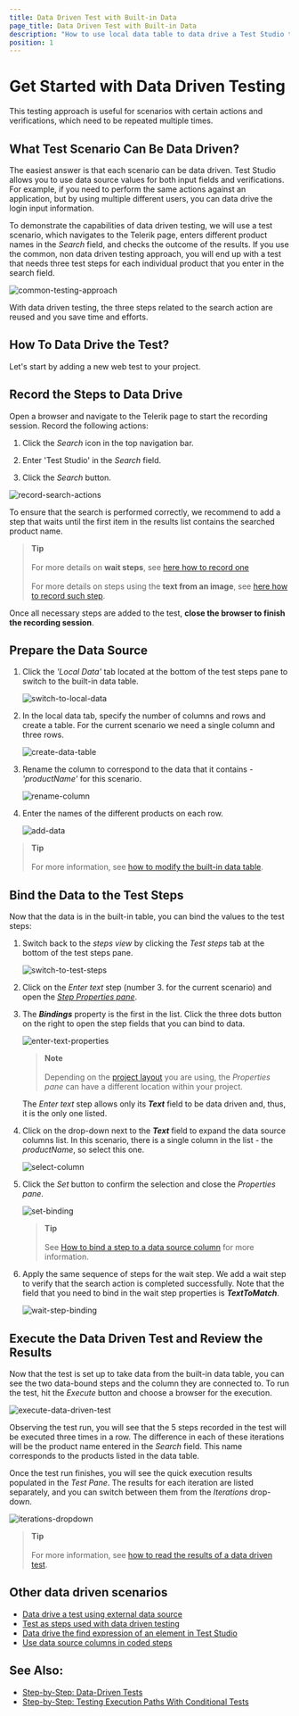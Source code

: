 ```yaml
---
title: Data Driven Test with Built-in Data
page_title: Data Driven Test with Built-in Data
description: "How to use local data table to data drive a Test Studio test? Test Studio can use built-in data source for each test. Data drive/ Parameterize a test with Internal data source in Test Studio"
position: 1
---
```

# Get Started with Data Driven Testing

This testing approach is useful for scenarios with certain actions and verifications, which need to be repeated multiple times.

## <strong>What Test Scenario Can Be Data Driven?</strong>

The easiest answer is that each scenario can be data driven. Test Studio allows you to use data source values for both input fields and verifications. For example, if you need to perform the same actions against an application, but by using multiple different users, you can data drive the login input information.

To demonstrate the capabilities of data driven testing, we will use a test scenario, which navigates to the Telerik page, enters different product names in the _Search_ field, and checks the outcome of the results. If you use the common, non data driven testing approach, you will end up with a test that needs three test steps for each individual product that you enter in the search field.

![common-testing-approach](/img/automated-tests/data-drive-test/local-data-driven-test/common-testing-approach.png)

With data driven testing, the three steps related to the search action are reused and you save time and efforts.

## <strong>How To Data Drive the Test?</strong>

Let's start by adding a new web test to your project.

## Record the Steps to Data Drive

Open a browser and navigate to the Telerik page to start the recording session. Record the following actions:

1. Click the _Search_ icon in the top navigation bar.

1. Enter 'Test Studio' in the _Search_ field.

1. Click the _Search_ button.

![record-search-actions](/img/automated-tests/data-drive-test/local-data-driven-test/record-search-actions.png)

To ensure that the search is performed correctly, we recommend to add a step that waits until the first item in the results list contains the searched product name.

> __Tip__
><br>
><br>
> For more details on __wait steps__, see <a href="/features/recorder/advanced-recording-tools/element-steps/verifications/wait" target="_blank">here how to record one</a>
><br>
><br>
> For more details on steps using the __text from an image__, see <a href="/features/recorder/advanced-recording-tools/element-steps/verifications/text-from-image" target="_blank">here how to record such step</a>.

Once all necessary steps are added to the test, __close the browser to finish the recording session__.

## Prepare the Data Source

1. Click the _'Local Data'_ tab located at the bottom of the test steps pane to switch to the built-in data table.

    ![switch-to-local-data](/img/automated-tests/data-drive-test/local-data-driven-test/switch-to-local-data.png)

1. In the local data tab, specify the number of columns and rows and create a table. For the current scenario we need a single column and three rows.

    ![create-data-table](/img/automated-tests/data-drive-test/local-data-driven-test/create-data-table.png)

1. Rename the column to correspond to the data that it contains - _'productName'_ for this scenario.

    ![rename-column](/img/automated-tests/data-drive-test/local-data-driven-test/rename-column.png)

1. Enter the names of the different products on each row.

    ![add-data](/img/automated-tests/data-drive-test/local-data-driven-test/add-data.png)

> __Tip__
><br>
><br>
> For more information, see <a href="/features/data-driven-testing/manage-local-data" target="_blank">how to modify the built-in data table</a>.

## Bind the Data to the Test Steps

Now that the data is in the built-in table, you can bind the values to the test steps:

1. Switch back to the *steps view* by clicking the _Test steps_ tab at the bottom of the test steps pane.

    ![switch-to-test-steps](/img/automated-tests/data-drive-test/local-data-driven-test/switch-to-test-steps.png)

1. Click on the _Enter text_ step (number 3. for the current scenario) and open the <a href="/features/test-maintenance/test-step-properties" target="_blank">_Step Properties pane_</a>. 

1. The ___Bindings___ property is the first in the list. Click the three dots button on the right to open the step fields that you can bind to data.

    ![enter-text-properties](/img/automated-tests/data-drive-test/local-data-driven-test/enter-text-properties.png)

    > __Note__
    ><br>
    ><br>
    > Depending on the <a href="/automated-tests/customize-project/custom-layout" target="_blank">project layout</a> you are using, the _Properties pane_ can have a different location within your project.

    The _Enter text_ step allows only its ___Text___ field to be data driven and, thus, it is the only one listed.

1. Click on the drop-down next to the  ___Text___ field to expand the data source columns list. In this scenario, there is a single column in the list - the _productName_, so select this one.

    ![select-column](/img/automated-tests/data-drive-test/local-data-driven-test/select-column.png)

1. Click the _Set_ button to confirm the selection and close the _Properties pane_.

    ![set-binding](/img/automated-tests/data-drive-test/local-data-driven-test/set-binding.png)

    > __Tip__
    ><br>
    ><br>
    > See <a href="/features/data-driven-testing/attach-columns-input-values" target="_blank">How to bind a step to a data source column</a> for more information.

1. Apply the same sequence of steps for the wait step. We add a wait step to verify that the search action is completed successfully. Note that the field that you need to bind in the wait step properties is ___TextToMatch___.

    ![wait-step-binding](/img/automated-tests/data-drive-test/local-data-driven-test/wait-step-binding.png)

## Execute the Data Driven Test and Review the Results

Now that the test is set up to take data from the built-in data table, you can see the two data-bound steps and the column they are connected to. To run the test, hit the _Execute_ button and choose a browser for the execution.

![execute-data-driven-test](/img/automated-tests/data-drive-test/local-data-driven-test/execute-data-driven-test.png)

Observing the test run, you will see that the 5 steps recorded in the test will be executed three times in a row. The difference in each of these iterations will be the product name entered in the _Search_ field. This name corresponds to the products listed in the data table.

Once the test run finishes, you will see the quick execution results populated in the _Test Pane_. The results for each iteration are listed separately, and you can switch between them from the _Iterations_ drop-down.

![iterations-dropdown](/img/automated-tests/data-drive-test/local-data-driven-test/iterations-dropdown.png)

> __Tip__
><br>
><br>
> For more information, see <a href="/automated-tests/data-drive-test/ddt-results#summary-results" target="_blank">how to read the results of a data driven test</a>.

## Other data driven scenarios

- <a href="/automated-tests/data-drive-test/external-data-driven-test" target="_blank">Data drive a test using external data source</a>
- <a href="/automated-tests/data-drive-test/multi-level-tests" target="_blank">Test as steps used with data driven testing</a>
- <a href="/automated-tests/elements/find-element#data-driven-find-expression" target="_blank">Data drive the find expression of an element in Test Studio</a>
- <a href="/automated-tests/data-drive-test/data-binding-in-code" target="_blank">Use data source columns in coded steps</a>

## See Also:

* <a href="https://www.telerik.com/blogs/test-studio-step-by-step-data-driven-tests" target="_blank">Step-by-Step: Data-Driven Tests</a>
* <a href="https://www.telerik.com/blogs/test-studio-step-by-step-testing-execution-paths-conditional-tests" target="_blank">Step-by-Step: Testing Execution Paths With Conditional Tests</a>